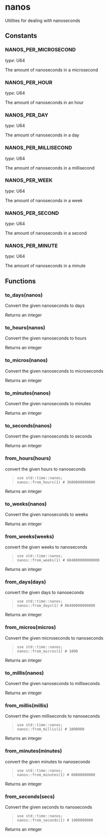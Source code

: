 
# nanos

 Utilities for dealing with nanoseconds
## Constants

### NANOS_PER_MICROSECOND

*type*: U64

The amount of nanoseconds in a microsecond

### NANOS_PER_HOUR

*type*: U64

The amount of nanoseconds in an hour

### NANOS_PER_DAY

*type*: U64

The amount of nanoseconds in a day

### NANOS_PER_MILLISECOND

*type*: U64

The amount of nanoseconds in a millisecond

### NANOS_PER_WEEK

*type*: U64

The amount of nanoseconds in a week

### NANOS_PER_SECOND

*type*: U64

The amount of nanoseconds in a second

### NANOS_PER_MINUTE

*type*: U64

The amount of nanoseconds in a minute
## Functions

### to_days(nanos)

Convert the given nanoseconds to days

Returns an integer

### to_hours(nanos)

Convert the given nanoseconds to hours

Returns an integer

### to_micros(nanos)

Convert the given nanoseconds to microseconds

Returns an integer

### to_minutes(nanos)

Convert the given nanoseconds to minutes

Returns an integer

### to_seconds(nanos)

Convert the given nanoseconds to seconds

Returns an integer

### from_hours(hours)

convert the given hours to nanoseconds

> ```tremor
> use std::time::nanos;
> nanos::from_hours(1) # 3600000000000
> ```

Returns an integer

### to_weeks(nanos)

Convert the given nanoseconds to weeks

Returns an integer

### from_weeks(weeks)

convert the given weeks to nanoseconds

> ```tremor
> use std::time::nanos;
> nanos::from_weeks(1) # 604800000000000
> ```

Returns an integer

### from_days(days)

convert the given days to nanoseconds

> ```tremor
> use std::time::nanos;
> nanos::from_days(1) # 86400000000000
> ```

Returns an integer

### from_micros(micros)

Convert the given microseconds to nanoseconds

> ```tremor
> use std::time::nanos;
> nanos::from_micros(1) # 1000
> ```

Returns an integer

### to_millis(nanos)

Convert the given nanoseconds to milliseconds

Returns an integer

### from_millis(millis)

Convert the given milliseconds to nanoseconds

> ```tremor
> use std::time::nanos;
> nanos::from_millis(1) # 1000000
> ```

Returns an integer

### from_minutes(minutes)

convert the given minutes to nanoseconds

> ```tremor
> use std::time::nanos;
> nanos::from_minutes(1) # 60000000000
> ```

Returns an integer

### from_seconds(secs)

Convert the given seconds to nanoseconds

> ```tremor
> use std::time::nanos;
> nanos::from_seconds(1) # 1000000000
> ```

Returns an integer
